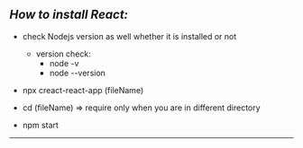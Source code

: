## _How to install React:_

- check Nodejs version as well whether it is installed or not

  - version check:
    - node -v
    - node --version

- npx creact-react-app (fileName)
- cd (fileName) => require only when you are in different directory
- npm start

---

